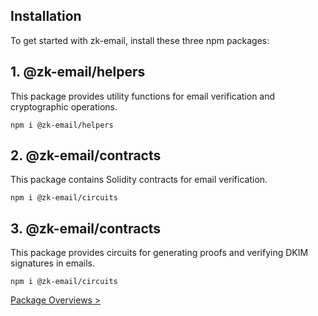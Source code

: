 ## **Installation**

To get started with zk-email, install these three npm packages:
## **1.  @zk-email/helpers**
This package provides utility functions for email verification and cryptographic operations.
```
npm i @zk-email/helpers
```

## **2.  @zk-email/contracts**
This package contains Solidity contracts for email verification.
```
npm i @zk-email/circuits
```

## **3.  @zk-email/contracts**
This package provides circuits for generating proofs and verifying DKIM signatures in emails.
```
npm i @zk-email/circuits
```

[Package Overviews >](/packages/docs/zkEmailDocs/Package%20Overviews/README.md)